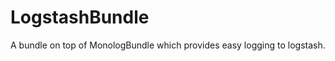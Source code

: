 LogstashBundle
==============

A bundle on top of MonologBundle which provides easy logging to logstash.
